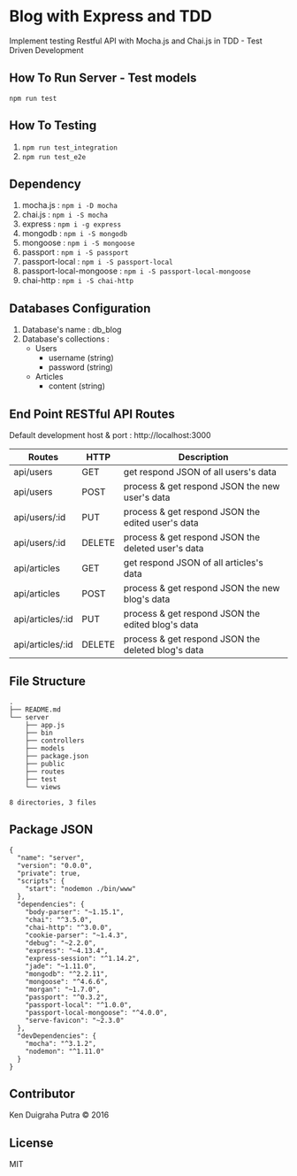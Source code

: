# Blog with Express and TDD
Implement testing  Restful API with Mocha.js and Chai.js in TDD - Test Driven Development

## How To Run Server - Test models
`npm run test`

## How To Testing
1. `npm run test_integration`
2. `npm run test_e2e`

## Dependency
1. mocha.js : ```npm i -D mocha```
2. chai.js : ```npm i -S mocha```
3. express : ```npm i -g express```
4. mongodb : ```npm i -S mongodb```
5. mongoose : ```npm i -S mongoose```
6. passport : ```npm i -S passport```
7. passport-local : ```npm i -S passport-local```
8. passport-local-mongoose : ```npm i -S passport-local-mongoose```
9. chai-http : ```npm i -S chai-http```

## Databases Configuration
1. Database's name : db_blog
2. Database's collections :
    * Users
      * username (string)
      * password (string)
    * Articles
      * content (string)

## End Point RESTful API Routes
Default development host & port : http://localhost:3000

| Routes | HTTP | Description |
|--------|------|-------------|
| api/users | GET | get respond JSON of all users's data  |
| api/users | POST | process & get respond JSON the new user's data |
| api/users/:id | PUT | process & get respond JSON the edited user's data |
| api/users/:id | DELETE | process & get respond JSON the deleted user's data |
| api/articles | GET | get respond JSON of all articles's data  |
| api/articles | POST | process & get respond JSON the new blog's data |
| api/articles/:id | PUT | process & get respond JSON the edited blog's data |
| api/articles/:id | DELETE | process & get respond JSON the deleted blog's data |

## File Structure
```
.
├── README.md
└── server
    ├── app.js
    ├── bin
    ├── controllers
    ├── models
    ├── package.json
    ├── public
    ├── routes
    ├── test
    └── views

8 directories, 3 files
```

## Package JSON
```
{
  "name": "server",
  "version": "0.0.0",
  "private": true,
  "scripts": {
    "start": "nodemon ./bin/www"
  },
  "dependencies": {
    "body-parser": "~1.15.1",
    "chai": "^3.5.0",
    "chai-http": "^3.0.0",
    "cookie-parser": "~1.4.3",
    "debug": "~2.2.0",
    "express": "~4.13.4",
    "express-session": "^1.14.2",
    "jade": "~1.11.0",
    "mongodb": "^2.2.11",
    "mongoose": "^4.6.6",
    "morgan": "~1.7.0",
    "passport": "^0.3.2",
    "passport-local": "^1.0.0",
    "passport-local-mongoose": "^4.0.0",
    "serve-favicon": "~2.3.0"
  },
  "devDependencies": {
    "mocha": "^3.1.2",
    "nodemon": "^1.11.0"
  }
}

```

## Contributor
Ken Duigraha Putra &copy; 2016

## License
MIT
